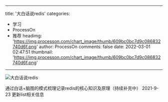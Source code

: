 
---
title: '大白话说redis'
categories: 
 - 学习
 - ProcessOn
 - 推荐
headimg: 'https://img.processon.com/chart_image/thumb/609bc0bc7d9c086832740d6f.png'
author: ProcessOn
comments: false
date: 2022-03-01 02:47:51
thumbnail: 'https://img.processon.com/chart_image/thumb/609bc0bc7d9c086832740d6f.png'
---

<div>   
<img class="thumb" alt="大白话说redis" src="https://img.processon.com/chart_image/thumb/609bc0bc7d9c086832740d6f.png" referrerpolicy="no-referrer">
<p>通过白话+脑图的模式梳理记录redis的核心知识及原理（持续补充中）
2021-9-23 更新list相关信息</p>  
</div>
            